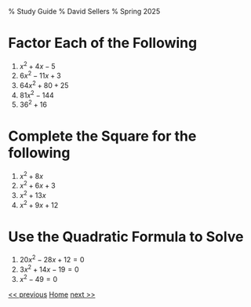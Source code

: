 % Study Guide
% David Sellers
% Spring 2025

# Factor Each of the Following

1. $x^{2}+4x-5$
1. $6x^{2}-11x+3$
1. $64x^{2}+80+25$
1. $81x^{2}-144$
1. $36^{2}+16$

# Complete the Square for the following

1. $x^{2}+8x$
1. $x^{2}+6x + 3$
1. $x^{2}+13x$
1. $x^{2}+9x + 12$

# Use the Quadratic Formula to Solve

1. $20x^{2}-28x+12=0$
1. $3x^{2}+14x-19=0$
1. $x^{2}-49=0$

[<< previous](./day11.html) [Home](../../index.html) [next >>](./day13.html)
